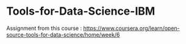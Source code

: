 # Tools-for-Data-Science-IBM

Assignment from this course :
https://www.coursera.org/learn/open-source-tools-for-data-science/home/week/6
